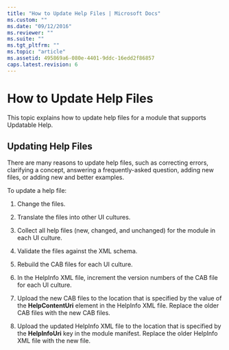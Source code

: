 ```yaml
---
title: "How to Update Help Files | Microsoft Docs"
ms.custom: ""
ms.date: "09/12/2016"
ms.reviewer: ""
ms.suite: ""
ms.tgt_pltfrm: ""
ms.topic: "article"
ms.assetid: 495869a6-080e-4401-9ddc-16edd2f86857
caps.latest.revision: 6
---
```

# How to Update Help Files

This topic explains how to update help files for a module that supports Updatable Help.

## Updating Help Files

There are many reasons to update help files, such as correcting errors, clarifying a concept, answering a frequently-asked question, adding new files, or adding new and better examples.

To update a help file:

1. Change the files.

2. Translate the files into other UI cultures.

3. Collect all help files (new, changed, and unchanged) for the module in each UI culture.

4. Validate the files against the XML schema.

5. Rebuild the CAB files for each UI culture.

6. In the HelpInfo XML file, increment the version numbers of the CAB file for each UI culture.

7. Upload the new CAB files to the location that is specified by the value of the **HelpContentUri** element in the HelpInfo XML file. Replace the older CAB files with the new CAB files.

8. Upload the updated HelpInfo XML file to the location that is specified by the **HelpInfoUri** key in the module manifest. Replace the older HelpInfo XML file with the new file.
